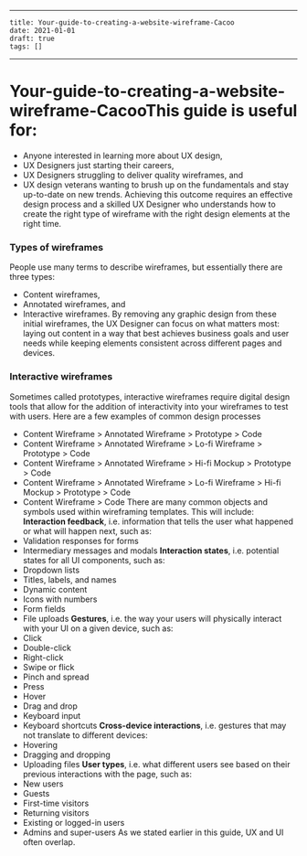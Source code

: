 
---
    title: Your-guide-to-creating-a-website-wireframe-Cacoo
    date: 2021-01-01    
    draft: true
    tags: []
---
# Your-guide-to-creating-a-website-wireframe-CacooThis guide is useful for:
- Anyone interested in learning more about UX design,
- UX Designers just starting their careers,
- UX Designers struggling to deliver quality wireframes, and
- UX design veterans wanting to brush up on the fundamentals and stay up-to-date on new trends.
Achieving this outcome requires an effective design process and a skilled UX Designer who understands how to create the right type of wireframe with the right design elements at the right time.
### Types of wireframes
People use many terms to describe wireframes, but essentially there are three types:
- Content wireframes,
- Annotated wireframes, and
- Interactive wireframes.
By removing any graphic design from these initial wireframes, the UX Designer can focus on what matters most: laying out content in a way that best achieves business goals and user needs while keeping elements consistent across different pages and devices.
### Interactive wireframes
Sometimes called prototypes, interactive wireframes require digital design tools that allow for the addition of interactivity into your wireframes to test with users.
Here are a few examples of common design processes
- Content Wireframe > Annotated Wireframe > Prototype > Code
- Content Wireframe > Annotated Wireframe > Lo-fi Wireframe > Prototype > Code
- Content Wireframe > Annotated Wireframe > Hi-fi Mockup > Prototype > Code
- Content Wireframe > Annotated Wireframe > Lo-fi Wireframe > Hi-fi Mockup > Prototype > Code
- Content Wireframe > Code
There are many common objects and symbols used within wireframing templates.
This will include:
**Interaction feedback**, i.e. information that tells the user what happened or what will happen next, such as:
- Validation responses for forms
- Intermediary messages and modals
**Interaction states**, i.e. potential states for all UI components, such as:
- Dropdown lists
- Titles, labels, and names
- Dynamic content
- Icons with numbers
- Form fields
- File uploads
**Gestures**, i.e. the way your users will physically interact with your UI on a given device, such as:
- Click
- Double-click
- Right-click
- Swipe or flick
- Pinch and spread
- Press
- Hover
- Drag and drop
- Keyboard input
- Keyboard shortcuts
**Cross-device interactions**, i.e. gestures that may not translate to different devices:
- Hovering
- Dragging and dropping
- Uploading files
**User types**, i.e. what different users see based on their previous interactions with the page, such as:
- New users
- Guests
- First-time visitors
- Returning visitors
- Existing or logged-in users
- Admins and super-users
As we stated earlier in this guide, UX and UI often overlap.
